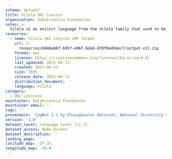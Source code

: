 ```yaml
---
schema: default
title: Vilela UKC Lexicon
organization: DataScientia Foundation
notes: >-
  Vilela is an extinct language from the Vilela family that used to be spoken in South America. The UKC Lexicon of Vilela is represented as a lexico-semantic network. It consists of words, word senses, synsets, as well as sense-level and synset-level relationships
resources:
  - name: Vilela UKC Lexicon LMF format
    url: >-
      resources/6040abbf-b95f-496f-b2e8-d78f8e454ec7/output-vil.zip
    format: xml
    license: https://creativecommons.org/licenses/by-nc-sa/4.0/
    last_updated: 2023-04-13
    created: 2023-04-13
    size: 1695
    release_date: 2023-04-13
    distribution_document: ''
    language: Vilela
category:
  - UKC Lexicons
maintainer: DataScientia Foundation
maintainer_email: ''
tags: ''
provenance: 'CogNet 2.1 by Khuyagbaatar Batsuren, National University of Mongolia (http://cognet.ukc.disi.unitn.it); Native Languages of the Americas 2021.11. by Laura Redish and Orrin Lewis (http://www.native-languages.org); Princeton WordNet 2.1 by Princeton University (https://wordnet.princeton.edu)'
version: '1.0'
dataset_level: Language Level (L1-2)
dataset_access: Open Access
dataset_description: ''
landing_page: ''
latitude_map: -27.33
longitude_map: -59.0
---
```

